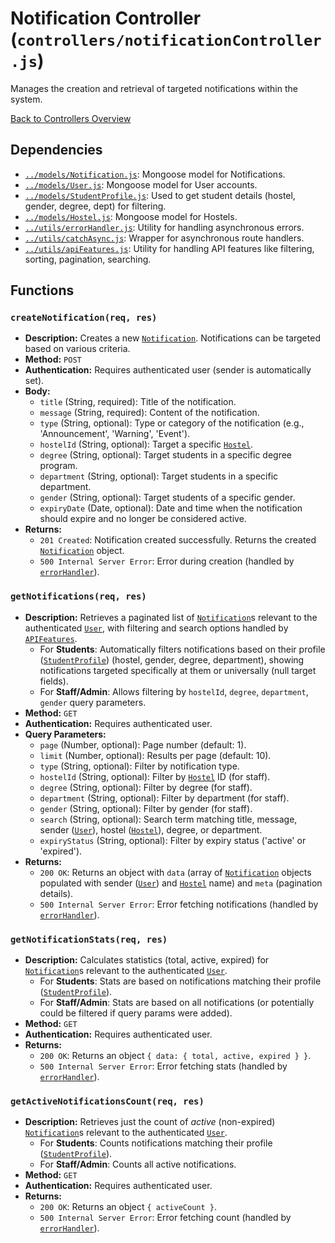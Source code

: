 # Notification Controller (`controllers/notificationController.js`)

Manages the creation and retrieval of targeted notifications within the system.

[Back to Controllers Overview](README.md)

## Dependencies

- [`../models/Notification.js`](../models/Notification.md): Mongoose model for Notifications.
- [`../models/User.js`](../models/User.md): Mongoose model for User accounts.
- [`../models/StudentProfile.js`](../models/StudentProfile.md): Used to get student details (hostel, gender, degree, dept) for filtering.
- [`../models/Hostel.js`](../models/Hostel.md): Mongoose model for Hostels.
- [`../utils/errorHandler.js`](../utils/errorHandler.md): Utility for handling asynchronous errors.
- [`../utils/catchAsync.js`](../utils/catchAsync.md): Wrapper for asynchronous route handlers.
- [`../utils/apiFeatures.js`](../utils/apiFeatures.md): Utility for handling API features like filtering, sorting, pagination, searching.

## Functions

### `createNotification(req, res)`

- **Description:** Creates a new [`Notification`](../models/Notification.md). Notifications can be targeted based on various criteria.
- **Method:** `POST`
- **Authentication:** Requires authenticated user (sender is automatically set).
- **Body:**
  - `title` (String, required): Title of the notification.
  - `message` (String, required): Content of the notification.
  - `type` (String, optional): Type or category of the notification (e.g., 'Announcement', 'Warning', 'Event').
  - `hostelId` (String, optional): Target a specific [`Hostel`](../models/Hostel.md).
  - `degree` (String, optional): Target students in a specific degree program.
  - `department` (String, optional): Target students in a specific department.
  - `gender` (String, optional): Target students of a specific gender.
  - `expiryDate` (Date, optional): Date and time when the notification should expire and no longer be considered active.
- **Returns:**
  - `201 Created`: Notification created successfully. Returns the created [`Notification`](../models/Notification.md) object.
  - `500 Internal Server Error`: Error during creation (handled by [`errorHandler`](../utils/errorHandler.md)).

### `getNotifications(req, res)`

- **Description:** Retrieves a paginated list of [`Notification`](../models/Notification.md)s relevant to the authenticated [`User`](../models/User.md), with filtering and search options handled by [`APIFeatures`](../utils/apiFeatures.md).
  - For **Students**: Automatically filters notifications based on their profile ([`StudentProfile`](../models/StudentProfile.md)) (hostel, gender, degree, department), showing notifications targeted specifically at them or universally (null target fields).
  - For **Staff/Admin**: Allows filtering by `hostelId`, `degree`, `department`, `gender` query parameters.
- **Method:** `GET`
- **Authentication:** Requires authenticated user.
- **Query Parameters:**
  - `page` (Number, optional): Page number (default: 1).
  - `limit` (Number, optional): Results per page (default: 10).
  - `type` (String, optional): Filter by notification type.
  - `hostelId` (String, optional): Filter by [`Hostel`](../models/Hostel.md) ID (for staff).
  - `degree` (String, optional): Filter by degree (for staff).
  - `department` (String, optional): Filter by department (for staff).
  - `gender` (String, optional): Filter by gender (for staff).
  - `search` (String, optional): Search term matching title, message, sender ([`User`](../models/User.md)), hostel ([`Hostel`](../models/Hostel.md)), degree, or department.
  - `expiryStatus` (String, optional): Filter by expiry status ('active' or 'expired').
- **Returns:**
  - `200 OK`: Returns an object with `data` (array of [`Notification`](../models/Notification.md) objects populated with sender ([`User`](../models/User.md)) and [`Hostel`](../models/Hostel.md) name) and `meta` (pagination details).
  - `500 Internal Server Error`: Error fetching notifications (handled by [`errorHandler`](../utils/errorHandler.md)).

### `getNotificationStats(req, res)`

- **Description:** Calculates statistics (total, active, expired) for [`Notification`](../models/Notification.md)s relevant to the authenticated [`User`](../models/User.md).
  - For **Students**: Stats are based on notifications matching their profile ([`StudentProfile`](../models/StudentProfile.md)).
  - For **Staff/Admin**: Stats are based on all notifications (or potentially could be filtered if query params were added).
- **Method:** `GET`
- **Authentication:** Requires authenticated user.
- **Returns:**
  - `200 OK`: Returns an object `{ data: { total, active, expired } }`.
  - `500 Internal Server Error`: Error fetching stats (handled by [`errorHandler`](../utils/errorHandler.md)).

### `getActiveNotificationsCount(req, res)`

- **Description:** Retrieves just the count of _active_ (non-expired) [`Notification`](../models/Notification.md)s relevant to the authenticated [`User`](../models/User.md).
  - For **Students**: Counts notifications matching their profile ([`StudentProfile`](../models/StudentProfile.md)).
  - For **Staff/Admin**: Counts all active notifications.
- **Method:** `GET`
- **Authentication:** Requires authenticated user.
- **Returns:**
  - `200 OK`: Returns an object `{ activeCount }`.
  - `500 Internal Server Error`: Error fetching count (handled by [`errorHandler`](../utils/errorHandler.md)).
